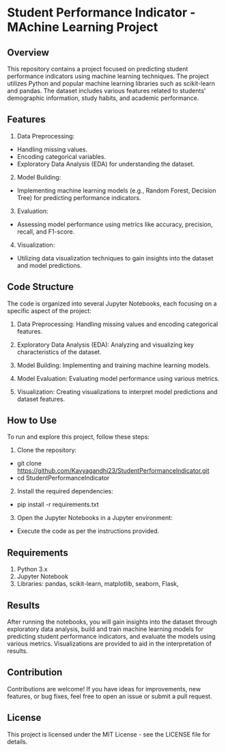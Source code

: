# Student Performance Indicator -  MAchine Learning Project

## Overview
This repository contains a project focused on predicting student performance indicators using machine learning techniques. The project utilizes Python and popular machine learning libraries such as scikit-learn and pandas. The dataset includes various features related to students' demographic information, study habits, and academic performance.

## Features

1. Data Preprocessing:
- Handling missing values.
- Encoding categorical variables.
- Exploratory Data Analysis (EDA) for understanding the dataset.

2. Model Building:
- Implementing machine learning models (e.g., Random Forest, Decision Tree) for predicting performance indicators.

3. Evaluation:
- Assessing model performance using metrics like accuracy, precision, recall, and F1-score.

4. Visualization:
- Utilizing data visualization techniques to gain insights into the dataset and model predictions.

## Code Structure
The code is organized into several Jupyter Notebooks, each focusing on a specific aspect of the project:

1. Data Preprocessing: Handling missing values and encoding categorical features.

2. Exploratory Data Analysis (EDA): Analyzing and visualizing key characteristics of the dataset.

3. Model Building: Implementing and training machine learning models.

4. Model Evaluation: Evaluating model performance using various metrics.

5. Visualization: Creating visualizations to interpret model predictions and dataset features.

## How to Use
To run and explore this project, follow these steps:

1. Clone the repository:
- git clone https://github.com/Kavyagandhi23/StudentPerformanceIndicator.git
- cd StudentPerformanceIndicator

2. Install the required dependencies:
- pip install -r requirements.txt

3. Open the Jupyter Notebooks in a Jupyter environment:
- Execute the code as per the instructions provided.

## Requirements
1. Python 3.x
2. Jupyter Notebook
3. Libraries: pandas, scikit-learn, matplotlib, seaborn, Flask, 

## Results
After running the notebooks, you will gain insights into the dataset through exploratory data analysis, build and train machine learning models for predicting student performance indicators, and evaluate the models using various metrics. Visualizations are provided to aid in the interpretation of results.

## Contribution
Contributions are welcome! If you have ideas for improvements, new features, or bug fixes, feel free to open an issue or submit a pull request.

## License
This project is licensed under the MIT License - see the LICENSE file for details.








